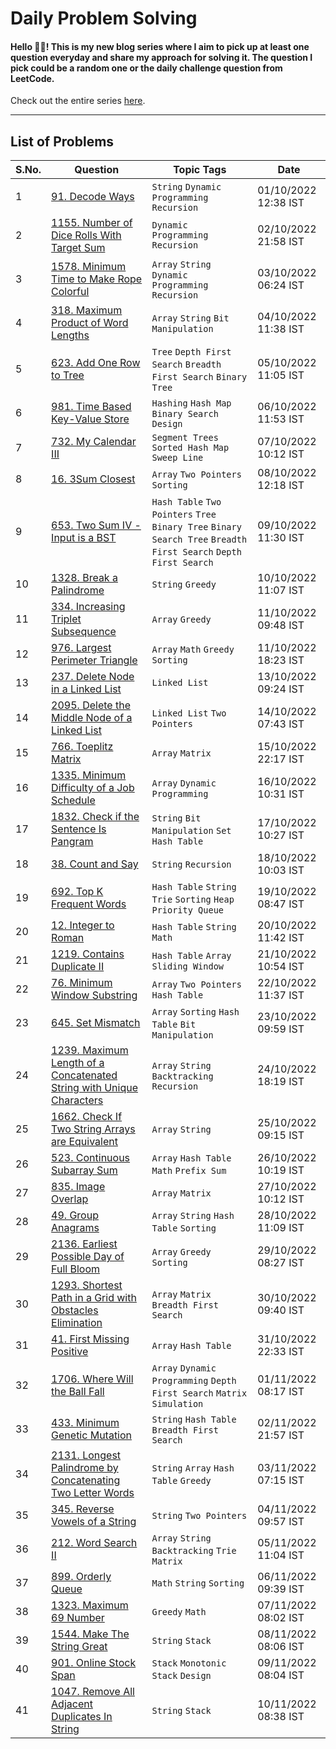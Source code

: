 # Daily Problem Solving
#### Hello 👋🏽! This is my new blog series where I aim to pick up at least one question everyday and share my approach for solving it. The question I pick could be a random one or the daily challenge question from LeetCode.

Check out the entire series [here](https://bharati.hashnode.dev/series/problem-solving).

<hr />

## List of Problems

<table>
  <thead>
    <tr>
      <th>S.No.</th>
      <th>Question</th>
      <th>Topic Tags</th>
      <th>Date</th>
    </tr>
  </thead>
  <tbody>
    <tr>
      <td>
        1
      </td>
      <td>
        <a href="https://leetcode.com/problems/decode-ways/" target="_blank">91. Decode Ways</a>
      </td>
      <td>
        <code>String</code> 
        <code>Dynamic Programming</code>
        <code>Recursion</code>
      </td>
      <td>
        01/10/2022 12:38 IST
      </td>
    </tr>
    <tr>
      <td>
        2
      </td>
      <td>
        <a href="https://leetcode.com/problems/number-of-dice-rolls-with-target-sum/" target="_blank">1155. Number of Dice Rolls With Target Sum</a>
      </td>
      <td>
        <code>Dynamic Programming</code>
        <code>Recursion</code>
      </td>
      <td>
        02/10/2022 21:58 IST
      </td>
    </tr>
    <tr>
      <td>
        3
      </td>
      <td>
        <a href="https://leetcode.com/problems/minimum-time-to-make-rope-colorful/" target="_blank">1578. Minimum Time to Make Rope Colorful</a>
      </td>
      <td>
        <code>Array</code>
        <code>String</code>
        <code>Dynamic Programming</code>
        <code>Recursion</code>
      </td>
      <td>
        03/10/2022 06:24 IST
      </td>
    </tr>
    <tr>
      <td>
        4
      </td>
      <td>
        <a href="https://leetcode.com/problems/maximum-product-of-word-lengths/" target="_blank">318. Maximum Product of Word Lengths</a>
      </td>
      <td>
        <code>Array</code>
        <code>String</code>
        <code>Bit Manipulation</code>
      </td>
      <td>
        04/10/2022 11:38 IST
      </td>
    </tr>
    <tr>
      <td>
        5
      </td>
      <td>
        <a href="https://leetcode.com/problems/add-one-row-to-tree/" target="_blank">623. Add One Row to Tree</a>
      </td>
      <td>
        <code>Tree</code>
        <code>Depth First Search</code>
        <code>Breadth First Search</code>
        <code>Binary Tree</code>
      </td>
      <td>
        05/10/2022 11:05 IST
      </td>
    </tr>
    <tr>
      <td>
        6
      </td>
      <td>
        <a href="https://leetcode.com/problems/time-based-key-value-store/" target="_blank">981. Time Based Key-Value Store</a>
      </td>
      <td>
        <code>Hashing</code>
        <code>Hash Map</code>
        <code>Binary Search</code>
        <code>Design</code>
      </td>
      <td>
        06/10/2022 11:53 IST
      </td>
    </tr>
    <tr>
      <td>
        7
      </td>
      <td>
        <a href="https://leetcode.com/problems/my-calendar-iii/">732. My Calendar III</a>
      </td>
      <td>
        <code>Segment Trees</code>
        <code>Sorted Hash Map</code>
        <code>Sweep Line</code>
      </td>
      <td>
        07/10/2022 10:12 IST
      </td>
    </tr>
    <tr>
      <td>
        8
      </td>
      <td>
        <a href="https://leetcode.com/problems/3sum-closest/">16. 3Sum Closest</a>
      </td>
      <td>
        <code>Array</code>
        <code>Two Pointers</code> 
        <code>Sorting</code>
      </td>
      <td>
        08/10/2022 12:18 IST
      </td>
    </tr>
    <tr>
      <td>
        9
      </td>
      <td>
        <a href="https://leetcode.com/problems/two-sum-iv-input-is-a-bst/">
          653. Two Sum IV - Input is a BST
        </a>
      </td>
      <td>
        <code>Hash Table</code>
        <code>Two Pointers</code>
        <code>Tree</code>
        <code>Binary Tree</code>
        <code>Binary Search Tree</code>
        <code>Breadth First Search</code>
        <code>Depth First Search</code>
      </td>
      <td>
        09/10/2022 11:30 IST
      </td>
    </tr>
    <tr>
      <td>
        10
      </td>
      <td>
        <a href="https://leetcode.com/problems/break-a-palindrome/">
          1328. Break a Palindrome
        </a>
      </td>
      <td>
        <code>String</code>
        <code>Greedy</code>
      </td>
      <td>
        10/10/2022 11:07 IST
      </td>
    </tr>
    <tr>
      <td>
        11
      </td>
      <td>
        <a href="https://leetcode.com/problems/increasing-triplet-subsequence/">
          334. Increasing Triplet Subsequence
        </a>
      </td>
      <td>
        <code>Array</code>
        <code>Greedy</code>
      </td>
      <td>
        11/10/2022 09:48 IST
      </td>
    </tr>
    <tr>
      <td>
        12
      </td>
      <td>
        <a href="https://leetcode.com/problems/largest-perimeter-triangle/">
          976. Largest Perimeter Triangle
        </a>
      </td>
      <td>
        <code>Array</code>
        <code>Math</code>
        <code>Greedy</code>
        <code>Sorting</code>
      </td>
      <td>
        11/10/2022 18:23 IST
      </td>
    </tr>
    <tr>
      <td>
        13
      </td>
      <td>
        <a href="https://leetcode.com/problems/delete-node-in-a-linked-list/">
          237. Delete Node in a Linked List
        </a>
      </td>
      <td>
        <code>Linked List</code>
      </td>
      <td>
        13/10/2022 09:24 IST
      </td>
    </tr>
    <tr>
      <td>
        14
      </td>
      <td>
        <a href="https://leetcode.com/problems/delete-the-middle-node-of-a-linked-list/">
          2095. Delete the Middle Node of a Linked List
        </a>
      </td>
      <td>
        <code>Linked List</code>
        <code>Two Pointers</code>
      </td>
      <td>
        14/10/2022 07:43 IST	
      </td>
    </tr>
    <tr>
      <td>
        15
      </td>
      <td>
        <a href="https://leetcode.com/problems/toeplitz-matrix/">
         766. Toeplitz Matrix
        </a>
      </td>
      <td>
        <code>Array</code>
        <code>Matrix</code>
      </td>
      <td>
        15/10/2022 22:17 IST	
      </td>
    </tr>
    <tr>
      <td>
        16
      </td>
      <td>
        <a href="https://leetcode.com/problems/minimum-difficulty-of-a-job-schedule/">
         1335. Minimum Difficulty of a Job Schedule
        </a>
      </td>
      <td>
        <code>Array</code>
        <code>Dynamic Programming</code>
      </td>
      <td>
        16/10/2022 10:31 IST	
      </td>
    </tr>
    <tr>
      <td>
        17
      </td>
      <td>
        <a href="https://leetcode.com/problems/check-if-the-sentence-is-pangram/">
         1832. Check if the Sentence Is Pangram
        </a>
      </td>
      <td>
        <code>String</code>
        <code>Bit Manipulation</code>
        <code>Set</code>
        <code>Hash Table</code>
      </td>
      <td>
        17/10/2022 10:27 IST	
      </td>
    </tr>
    <tr>
      <td>
        18
      </td>
      <td>
        <a href="https://leetcode.com/problems/count-and-say/">
         38. Count and Say
        </a>
      </td>
      <td>
        <code>String</code>
        <code>Recursion</code>
      </td>
      <td>
        18/10/2022 10:03 IST
      </td>
    </tr>
    <tr>
      <td>
        19
      </td>
      <td>
        <a href="https://leetcode.com/problems/top-k-frequent-words/">
          692. Top K Frequent Words
        </a>
      </td>
      <td>
        <code>Hash Table</code>
        <code>String</code>
        <code>Trie</code>
        <code>Sorting</code>
        <code>Heap</code>
        <code>Priority Queue</code>
      </td>
      <td>
        19/10/2022 08:47 IST
      </td>
    </tr>
    <tr>
      <td>
        20
      </td>
      <td>
        <a href="https://leetcode.com/problems/integer-to-roman/">
          12. Integer to Roman
        </a>
      </td>
      <td>
        <code>Hash Table</code>
        <code>String</code>
        <code>Math</code>
      </td>
      <td>
        20/10/2022 11:42 IST
      </td>
    </tr>
    <tr>
      <td>
        21
      </td>
      <td>
        <a href="https://leetcode.com/problems/contains-duplicate-ii/">
          1219. Contains Duplicate II
        </a>
      </td>
      <td>
        <code>Hash Table</code>
        <code>Array</code>
        <code>Sliding Window</code>
      </td>
      <td>
        21/10/2022 10:54 IST
      </td>
    </tr>
    <tr>
      <td>
        22
      </td>
      <td>
        <a href="https://leetcode.com/problems/minimum-window-substring/">
          76. Minimum Window Substring
        </a>
      </td>
      <td>
        <code>Array</code>
        <code>Two Pointers</code>
        <code>Hash Table</code>
      </td>
      <td>
        22/10/2022 11:37 IST
      </td>
    </tr>
    <tr>
      <td>
        23
      </td>
      <td>
        <a href="https://leetcode.com/problems/set-mismatch/">
         645. Set Mismatch
        </a>
      </td>
      <td>
        <code>Array</code>
        <code>Sorting</code>
        <code>Hash Table</code>
        <code>Bit Manipulation</code>
      </td>
      <td>
        23/10/2022 09:59 IST
      </td>
    </tr>
    <tr>
      <td>
        24
      </td>
      <td>
        <a href="https://leetcode.com/problems/maximum-length-of-a-concatenated-string-with-unique-characters/">
          1239. Maximum Length of a Concatenated String with Unique Characters
        </a>
      </td>
      <td>
        <code>Array</code>
        <code>String</code>
        <code>Backtracking</code>
        <code>Recursion</code>
      </td>
      <td>
        24/10/2022 18:19 IST
      </td>
    </tr>
    <tr>
      <td>
        25
      </td>
      <td>
        <a href="https://leetcode.com/problems/check-if-two-string-arrays-are-equivalent/">
          1662. Check If Two String Arrays are Equivalent
        </a>
      </td>
      <td>
        <code>Array</code>
        <code>String</code>
      </td>
      <td>
        25/10/2022 09:15 IST
      </td>
    </tr>
    <tr>
      <td>
        26
      </td>
      <td>
        <a href="https://leetcode.com/problems/continuous-subarray-sum/">
          523. Continuous Subarray Sum
        </a>
      </td>
      <td>
        <code>Array</code>
        <code>Hash Table</code>
        <code>Math</code>
        <code>Prefix Sum</code>
      </td>
      <td>
        26/10/2022 10:19 IST
      </td>
    </tr>
    <tr>
      <td>
        27
      </td>
      <td>
        <a href="https://leetcode.com/problems/image-overlap/">
          835. Image Overlap
        </a>
      </td>
      <td>
        <code>Array</code>
        <code>Matrix</code>
      </td>
      <td>
        27/10/2022 10:12 IST
      </td>
    </tr>
    <tr>
      <td>
        28
      </td>
      <td>
        <a href="https://leetcode.com/problems/group-anagrams/">
          49. Group Anagrams
        </a>
      </td>
      <td>
        <code>Array</code>
        <code>String</code>
        <code>Hash Table</code>
        <code>Sorting</code>
      </td>
      <td>
        28/10/2022 11:09 IST
      </td>
    </tr>
    <tr>
      <td>
        29
      </td>
      <td>
        <a href="https://leetcode.com/problems/earliest-possible-day-of-full-bloom/">
          2136. Earliest Possible Day of Full Bloom
        </a>
      </td>
      <td>
        <code>Array</code>
        <code>Greedy</code>
        <code>Sorting</code>
      </td>
      <td>
        29/10/2022 08:27 IST
      </td>
    </tr>
    <tr>
      <td>
        30
      </td>
      <td>
        <a href="https://leetcode.com/problems/shortest-path-in-a-grid-with-obstacles-elimination/">
          1293. Shortest Path in a Grid with Obstacles Elimination
        </a>
      </td>
      <td>
        <code>Array</code>
        <code>Matrix</code>
        <code>Breadth First Search</code>
      </td>
      <td>
        30/10/2022 09:40 IST
      </td>
    </tr>
    <tr>
      <td>
        31
      </td>
      <td>
        <a href="https://leetcode.com/problems/first-missing-positive/">
          41. First Missing Positive
        </a>
      </td>
      <td>
        <code>Array</code>
        <code>Hash Table</code>
      </td>
      <td>
        31/10/2022 22:33 IST
      </td>
    </tr>
    <tr>
      <td>
        32
      <td>
        <a href="https://leetcode.com/problems/where-will-the-ball-fall/">
          1706. Where Will the Ball Fall
        </a>
      </td>
      <td>
        <code>Array</code>
        <code>Dynamic Programming</code>
        <code>Depth First Search</code>
        <code>Matrix</code>
        <code>Simulation</code>
      </td>
      <td>
        01/11/2022 08:17 IST
      </td>
    </tr>
    <tr>
      <td>
        33
      </td>
      <td>
        <a href="https://leetcode.com/problems/minimum-genetic-mutation/">
          433. Minimum Genetic Mutation
        </a>
      </td>
      <td>
        <code>String</code>
        <code>Hash Table</code>
        <code>Breadth First Search</code>
      </td>
      <td>
        02/11/2022 21:57 IST
      </td>
    </tr>
    <tr>
      <td>
        34
      </td>
      <td>
        <a href="https://leetcode.com/problems/longest-palindrome-by-concatenating-two-letter-words/">
          2131. Longest Palindrome by Concatenating Two Letter Words
        </a>
      </td>
      <td>
        <code>String</code>
        <code>Array</code>
        <code>Hash Table</code>
        <code>Greedy</code>
      </td>
      <td>
        03/11/2022 07:15 IST
      </td>
    </tr>
    <tr>
      <td>
        35
      </td>
      <td>
        <a href="https://leetcode.com/problems/reverse-vowels-of-a-string/">
          345. Reverse Vowels of a String
        </a>
      </td>
      <td>
        <code>String</code>
        <code>Two Pointers</code>
      </td>
      <td>
        04/11/2022 09:57 IST
      </td>
    </tr>
    <tr>
      <td>
        36
      </td>
      <td>
        <a href="https://leetcode.com/problems/word-search-ii/">
          212. Word Search II
        </a>
      </td>
      <td>
        <code>Array</code>
        <code>String</code>
        <code>Backtracking</code>
        <code>Trie</code>
        <code>Matrix</code>
      </td>
      <td>
        05/11/2022 11:04 IST
      </td>
    </tr>
    <tr>
      <td>
        37
      </td>
      <td>
        <a href="https://leetcode.com/problems/orderly-queue/">
          899. Orderly Queue
        </a>
      </td>
      <td>
        <code>Math</code>
        <code>String</code>
        <code>Sorting</code>
      </td>
      <td>
        06/11/2022 09:39 IST
      </td>
    </tr>
    <tr>
      <td>
        38
      </td>
      <td>
        <a href="https://leetcode.com/problems/maximum-69-number/">
          1323. Maximum 69 Number
        </a>
      </td>
      <td>
        <code>Greedy</code>
        <code>Math</code>
      </td>
      <td>
        07/11/2022 08:02 IST
      </td>
    </tr>
    <tr>
      <td>
        39
      </td>
      <td>
        <a href="https://leetcode.com/problems/make-the-string-great/solution/">
          1544. Make The String Great
        </a>
      </td>
      <td>
        <code>String</code>
        <code>Stack</code>
      </td>
      <td>
        08/11/2022 08:06 IST
      </td>
    </tr>
    <tr>
      <td>
        40
      </td>
      <td>
        <a href="https://leetcode.com/problems/online-stock-span/">
          901. Online Stock Span
        </a>
      </td>
      <td>
        <code>Stack</code>
        <code>Monotonic Stack</code>
        <code>Design</code>
      </td>
      <td>
        09/11/2022 08:04 IST	
      </td>
    </tr>
    <tr>
      <td>
        41
      </td>
      <td>
        <a href="https://leetcode.com/problems/remove-all-adjacent-duplicates-in-string/">
          1047. Remove All Adjacent Duplicates In String
        </a>
      </td>
      <td>
        <code>String</code>
        <code>Stack</code>
      </td>
      <td>
        10/11/2022 08:38 IST
      </td>
    </tr>
  </tbody>
</table>
